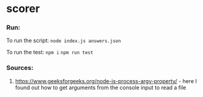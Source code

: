 # scorer

### Run:

To run the script:
`node index.js answers.json`

To run the test:
`npm i`
`npm run test`

### Sources:

1. https://www.geeksforgeeks.org/node-js-process-argv-property/ - here I found out how to get arguments from the console input to read a file
